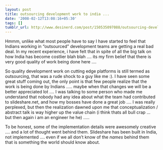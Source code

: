 ```yaml
---
layout: post
title: outsourcing development work to india ...
date: '2008-02-12T13:08:16+05:30'
tags: []
tumblr_url: http://www.desinerd.com/post/150535097088/outsourcing-development-work-to-india
---
```

Hmmm, unlike what most people have to say I have started to feel that Indians working in “outsourced” development teams are getting a real bad deal. In my recent experience, i have felt that in spite of all the big talk on how India has become costlier blah blah …. its my firm belief that there is very good quality of work being done here ….


So quality development work on cutting edge platforms is still termed as outsourcing, that was a rude shock to a guy like me :). I have seen some great stuff coming out, the only point is that few people realize that the work is being done by Indians ….. maybe when that changes we will be a better appreciated lot …. I was talking to some person who made me understand that nobody had any idea about what the team had contributed to slideshare.net, and how my bosses have done a great job …. I was really perplexed, but then the realization dawned upon me that conceptualization / abstract talk is way higher up the value chain (i think thats all bull crap … but then again i am an engineer he he) …..


To be honest, some of the implementation details were awesomely creative …. and a lot of thought went behind them. Slideshare has been built in India, not implemented …. even if we all don’t know of the *names* behind them that is something the world should know about.
